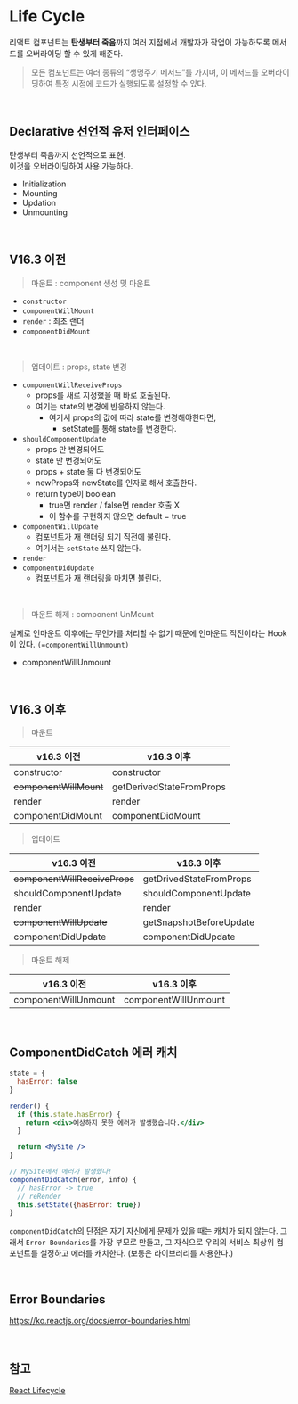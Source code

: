 # Life Cycle
리액트 컴포넌트는 **탄생부터 죽음**까지 여러 지점에서 개발자가 작업이 가능하도록 메서드를 오버라이딩 할 수 있게 해준다.

> 모든 컴포넌트는 여러 종류의 “생명주기 메서드”를 가지며, 이 메서드를 오버라이딩하여 특정 시점에 코드가 실행되도록 설정할 수 있다. 

<br/>

## Declarative 선언적 유저 인터페이스
탄생부터 죽음까지 선언적으로 표현.  
이것을 오버라이딩하여 사용 가능하다.  

* Initialization
* Mounting
* Updation
* Unmounting

<br/>

## V16.3 이전
> 마운트 : component 생성 및 마운트
* `constructor`
* `componentWillMount`
* `render`               : 최초 랜더
* `componentDidMount`

<br/>

> 업데이트 : props, state 변경
* `componentWillReceiveProps`
  + props를 새로 지정했을 때 바로 호출된다.
  + 여기는 state의 변경에 반응하지 않는다.
    - 여기서 props의 값에 따라 state를 변경해야한다면,
      +  setState를 통해 state를 변경한다.
* `shouldComponentUpdate`
  + props 만 변경되어도
  + state 만 변경되어도
  + props + state 둘 다 변경되어도
  + newProps와 newState를 인자로 해서 호출한다.
  + return type이 boolean
    - true면 render / false면 render 호출 X
    - 이 함수를 구현하지 않으면 default = true
* `componentWillUpdate`
  + 컴포넌트가 재 랜더링 되기 직전에 불린다.
  + 여기서는 `setState` 쓰지 않는다.
* `render`
* `componentDidUpdate` 
  + 컴포넌트가 재 랜더링을 마치면 불린다.

<br/>

> 마운트 해제 : component UnMount  

실제로 언마운트 이후에는 무언가를 처리할 수 없기 때문에 언마운트 직전이라는 Hook이 있다. `(=componentWillUnmount)`
* componentWillUnmount

<br/>

## V16.3 이후
> 마운트

v16.3 이전 | v16.3 이후
|----------|-----------|
constructor | constructor
~~componentWillMount~~ | getDerivedStateFromProps
render | render
componentDidMount | componentDidMount

> 업데이트

v16.3 이전 | v16.3 이후
|----------|-----------|
~~componentWillReceiveProps~~ | getDrivedStateFromProps
shouldComponentUpdate | shouldComponentUpdate
render | render
~~componentWillUpdate~~ | getSnapshotBeforeUpdate
componentDidUpdate | componentDidUpdate

> 마운트 해제

v16.3 이전 | v16.3 이후
|----------|-----------|
componentWillUnmount | componentWillUnmount

<br/>

## ComponentDidCatch 에러 캐치

```jsx
state = {
  hasError: false
}

render() {
  if (this.state.hasError) {
    return <div>예상하지 못한 에러가 발생했습니다.</div>
  }

  return <MySite />
}

// MySite에서 에러가 발생했다!
componentDidCatch(error, info) {
  // hasError -> true 
  // reRender
  this.setState({hasError: true})
}
```

`componentDidCatch`의 단점은 자기 자신에게 문제가 있을 때는 캐치가 되지 않는다. 그래서 `Error Boundaries`를 가장 부모로 만들고, 그 자식으로 우리의 서비스 최상위 컴포넌트를 설정하고 에러를 캐치한다.
(보통은 라이브러리를 사용한다.)

<br/>

## Error Boundaries
https://ko.reactjs.org/docs/error-boundaries.html

<br/>

## 참고
[React Lifecycle](https://ko.reactjs.org/docs/react-component.html)